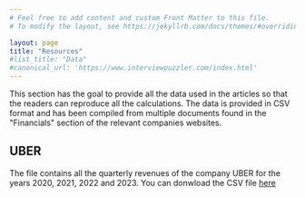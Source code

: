 ```yaml
---
# Feel free to add content and custom Front Matter to this file.
# To modify the layout, see https://jekyllrb.com/docs/themes/#overriding-theme-defaults

layout: page
title: "Resources"
#list_title: "Data"
#canonical_url: 'https://www.interviewpuzzler.com/index.html'
---
```

This section has the goal to provide all the data used in the articles so that the readers can reproduce all the calculations. The data is provided in CSV format and has been compiled from multiple documents found in the "Financials" section of the relevant companies websites.

<h2>UBER</h2>
The file contains all the quarterly revenues of the company UBER for the years 2020, 2021, 2022 and 2023. You can donwload the CSV file <a href="/assets/uber_revenues.csv">here</a>

